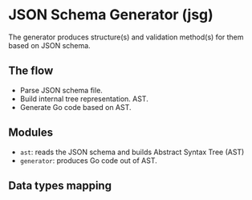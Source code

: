# JSON Schema Generator (jsg)
The generator produces structure(s) and validation method(s) for them based on
JSON schema.

## The flow

* Parse JSON schema file.
* Build internal tree representation. AST.
* Generate Go code based on AST.


## Modules

* `ast`: reads the JSON schema and builds Abstract Syntax Tree (AST)
* `generator`: produces Go code out of AST.


## Data types mapping
